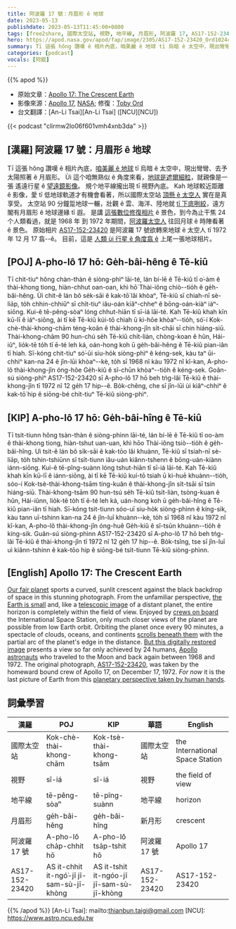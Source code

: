 ```yaml
---
title: 阿波羅 17 號：月眉形 ê 地球
date: 2023-05-13
publishdate: 2023-05-13T11:45:00+0800
tags: [free2share, 國際太空站, 視野, 地平線, 月眉形, 阿波羅 17, AS17-152-23420]
hero: https://apod.nasa.gov/apod/fap/image/2305/AS17-152-23420_Ord1024c.jpg
summary: Tī 這張 hŏng 讚嘆 ê 相片內底，咱美麗 ê 地球 tī 烏暗 ê 太空中，現出彎彎、去予太陽照著 ê 月眉形。
categories: [podcast]
vocals: [阿錕]
---
```


{{% apod %}}

- 原始文章：[Apollo 17: The Crescent Earth](https://apod.nasa.gov/apod/ap230513.html)
- 影像來源：[Apollo 17](https://www-pao.ksc.nasa.gov/history/apollo/apollo-17/apollo-17.htm), [NASA](https://www.nasa.gov/home/index.html); 修復：[Toby Ord](http://www.tobyord.com/earth)
- 台文翻譯：[An-Li Tsai][An-Li Tsai] ([NCU][NCU])

{{< podcast "clirmw2lo06f601vmh4xnb3da" >}}

## [漢羅] 阿波羅 17 號：月眉形 ê 地球
Tī 這張 hŏng 讚嘆 ê 相片內底，[咱美麗 ê 地球][Our fair planet] tī 烏暗 ê 太空中，現出彎彎、去予太陽照著 ê 月眉形。
Ùi 這个咱無熟似 ê 角度來看，[地球是遮爾細粒][the Earth is small]，就親像是一張 遙遠行星 ê [望遠鏡影像][telescopic image]。
規个地平線攏出現 tī 視野內底。
Kah 地球較近距離 ê 影像，愛 tī 低地球軌道才有機會看著，所以國際太空站 [頂懸 ê 太空人][crews on board] 實在是真享受。
太空站 90 分鐘踅地球一輾，壯觀 ê 雲、海洋、陸地就 [tī 下底咧絞][scrolls beneath them]，遠方閣有月眉形 ê 地球邊緣 tī 遐。
是講 [這張數位修復相片][But this digitally restored image] ê 景色，到今為止干焦 24 个人類看過，就是 1968 年 到 1972 年期間，[阿波羅太空人][Apollo astronauts] 往回月球 ê 時陣看著 ê 景色。
原始相片 [AS17-152-23420][AS17-152-23420] 是阿波羅 17 號欲轉來地球 ê 太空人 tī 1972 年 12 月 17 翕--ê。
目前，這是 [人類 ùi 行星 ê 角度翕 ê][planetary perspective taken by human hands] 上尾一張地球相片。

## [POJ] A-pho-lô 17 hō: Ge̍h-bâi-hêng ê Tē-kiû
Tī chit-tiuⁿ hŏng chàn-thàn ê siòng-phìⁿ lāi-té, lán bí-lē ê Tē-kiû tī o͘-àm ê thài-khong tiong, hiàn-chhut oan-oan, khì hō͘ Thài-iông chiò--tio̍h ê ge̍h-bâi-hêng.
Ùi chit-ê lán bô se̍k-sāi ê kak-tō͘ lâi khòaⁿ, Tē-kiû sī chiah-nī sè-lia̍p, to̍h chhin-chhiūⁿ sī chi̍t-tiuⁿ iâu-oán kiâⁿ-chheⁿ ê bōng-oán-kiàⁿ iáⁿ-siōng.
Kui-ê tē-pêng-sòaⁿ lóng chhut-hiān tī sī-iá lāi-té.
Kah Tē-kiû khah kīn kū-lī ê iáⁿ-siōng, ài tī kē Tē-kiû kúi-tō chiah ū ki-hōe khòaⁿ--tio̍h, só͘-í Kok-chè-thài-khong-chām téng-koân ê thài-khong-jîn si̍t-chāi sī chin hiáng-siū.
Thài-khong-chām 90 hun-chú se̍h Tē-kiû chi̍t-liàn, chòng-koan ê hûn, Hái-iûⁿ, lio̍k-tē to̍h tī ē-té leh ká, oán-hong koh ū ge̍h-bâi-hêng ê Tē-kiû pian-iân tī hiah.
Sī-kóng chit-tiuⁿ só͘-ūi siu-ho̍k siòng-phìⁿ ê kéng-sek, kàu taⁿ ūi-chhiⁿ kan-na 24 ê jîn-lūi khòaⁿ--kè, to̍h sī 1968 nî kàu 1972 nî kî-kan, A-pho-lô thài-khong-jîn óng-hôe Ge̍h-kiû ê sî-chūn khòaⁿ--tio̍h ê kéng-sek.
Goân-sú siòng-phìⁿ AS17-152-23420 sī A-pho-lô 17 hō beh tńg-lâi Tē-kiû ê thài-khong-jîn tī 1972 nî 12 ge̍h 17 hip--ê.
Bo̍k-chêng, che sī jîn-lūi ùi kiâⁿ-chhiⁿ ê kak-tō͘ hip ê siōng-bé chi̍t-tiuⁿ Tē-kiû siòng-phìⁿ.

## [KIP] A-pho-lô 17 hō: Ge̍h-bâi-hîng ê Tē-kiû
Tī tsit-tiunn hŏng tsàn-thàn ê siòng-phìnn lāi-té, lán bí-lē ê Tē-kiû tī oo-àm ê thài-khong tiong, hiàn-tshut uan-uan, khì hōo Thài-iông tsiò--tio̍h ê ge̍h-bâi-hîng.
Uì tsit-ê lán bô si̍k-sāi ê kak-tōo lâi khuànn, Tē-kiû sī tsiah-nī sè-lia̍p, to̍h tshin-tshiūnn sī tsi̍t-tiunn iâu-uán kiânn-tshenn ê bōng-uán-kiànn iánn-siōng.
Kui-ê tē-pîng-suànn lóng tshut-hiān tī sī-iá lāi-té.
Kah Tē-kiû khah kīn kū-lī ê iánn-siōng, ài tī kē Tē-kiû kuí-tō tsiah ū ki-huē khuànn--tio̍h, sóo-í Kok-tsè-thài-khong-tsām tíng-kuân ê thài-khong-jîn si̍t-tsāi sī tsin hiáng-siū.
Thài-khong-tsām 90 hun-tsú se̍h Tē-kiû tsi̍t-liàn, tsòng-kuan ê hûn, Hái-iûnn, lio̍k-tē to̍h tī ē-té leh ká, uán-hong koh ū ge̍h-bâi-hîng ê Tē-kiû pian-iân tī hiah.
Sī-kóng tsit-tiunn sóo-uī siu-ho̍k siòng-phìnn ê kíng-sik, kàu tann uī-tshinn kan-na 24 ê jîn-luī khuànn--kè, to̍h sī 1968 nî kàu 1972 nî kî-kan, A-pho-lô thài-khong-jîn óng-huê Ge̍h-kiû ê sî-tsūn khuànn--tio̍h ê kíng-sik.
Guân-sú siòng-phìnn AS17-152-23420 sī A-pho-lô 17 hō beh tńg-lâi Tē-kiû ê thài-khong-jîn tī 1972 nî 12 ge̍h 17 hip--ê.
Bo̍k-tsîng, tse sī jîn-luī uì kiânn-tshinn ê kak-tōo hip ê siōng-bé tsi̍t-tiunn Tē-kiû siòng-phìnn.

## [English] Apollo 17: The Crescent Earth
[Our fair planet][Our fair planet] sports a curved, sunlit crescent against the black backdrop of space in this stunning photograph.
From the unfamiliar perspective, [the Earth is small][the Earth is small] and, like a [telescopic image][telescopic image] of a distant planet, the entire horizon is completely within the field of view.
Enjoyed by [crews on board][crews on board] the International Space Station, only much closer views of the planet are possible from low Earth orbit.
Orbiting the planet once every 90 minutes, a spectacle of clouds, oceans, and continents [scrolls beneath them][scrolls beneath them] with the partial arc of the planet's edge in the distance.
[But this digitally restored image][But this digitally restored image] presents a view so far only achieved by 24 humans, [Apollo astronauts][Apollo astronauts] who traveled to the Moon and back again between 1968 and 1972.
The original photograph, [AS17-152-23420][AS17-152-23420], was taken by the homeward bound crew of Apollo 17, on December 17, 1972.
_For now_ it is the last picture of Earth from this [planetary perspective taken by human hands][planetary perspective taken by human hands].

## 詞彙學習

|漢羅|POJ|KIP|華語|English|
|-|-|-|-|-|
|國際太空站|Kok-chè-thài-khong-chām|Kok-tsè-thài-khong-tsām|國際太空站|the International Space Station|
|視野|sī-iá|sī-iá|視野|the field of view|
|地平線|tē-pêng-sòaⁿ|tē-pîng-suànn|地平線|horizon|
|月眉形|ge̍h-bâi-hêng|ge̍h-bâi-hîng|新月形|crescent|
|阿波羅 17 號|A-pho-lô cha̍p-chhit hō|A-pho-lô tsa̍p-tshit hō|阿波羅 17 號|Apollo 17|
|AS17-152-23420|AS it-chhit it-ngó͘-jī jī-sam-sù-jī-khòng|AS it-tshit it-ngóo-jī jī-sam-sù-jī-khòng|AS17-152-23420|AS17-152-23420|

{{% /apod %}}
[An-Li Tsai]: mailto:thianbun.taigi@gmail.com
[NCU]: https://www.astro.ncu.edu.tw

[copyright]: https://apod.nasa.gov/apod/fap/lib/about_apod.html#srapply
[License]: https://creativecommons.org/licenses/by/2.0/

[Our fair planet]:https://www.nasa.gov/topics/earth/index.html
[the Earth is small]:https://www.youtube.com/watch?v=57CDqSh5HXc
[telescopic image]:https://apod.nasa.gov/apod/ap180728.html
[crews on board]:https://www.nasa.gov/mission_pages/station/main/index.html
[scrolls beneath them]:https://apod.nasa.gov/apod/ap210423.html
[But this digitally restored image]:http://www.tobyord.com/earth
[Apollo astronauts]:https://solarsystem.nasa.gov/news/890/who-has-walked-on-the-moon/
[AS17-152-23420]:https://eol.jsc.nasa.gov/SearchPhotos/photo.pl?mission=AS17&roll=152&frame=23420
[planetary perspective taken by human hands]:https://blogs.nasa.gov/artemis/2023/04/03/nasa-names-astronauts-to-next-moon-mission-first-crew-under-artemis/
